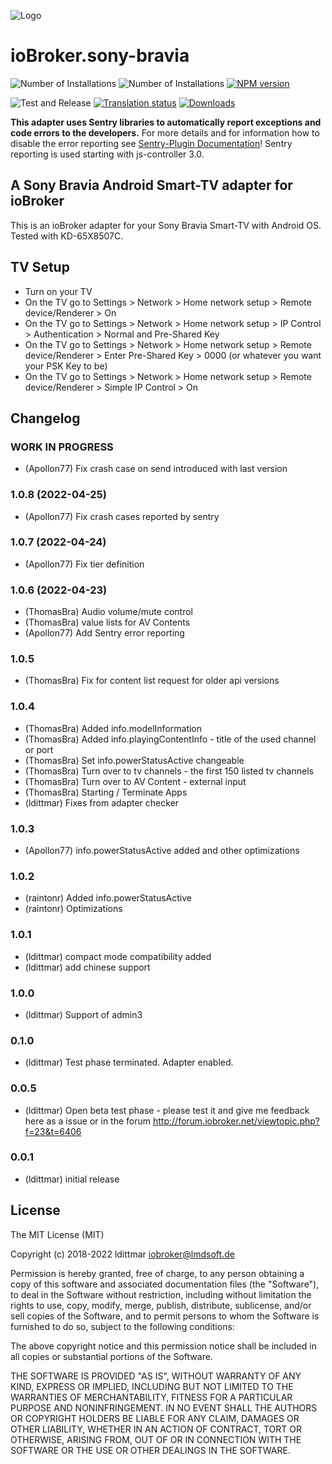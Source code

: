 ![Logo](admin/sony-bravia.png)

# ioBroker.sony-bravia

![Number of Installations](http://iobroker.live/badges/sony-bravia-installed.svg)
![Number of Installations](http://iobroker.live/badges/sony-bravia-stable.svg)
[![NPM version](http://img.shields.io/npm/v/iobroker.sony-bravia.svg)](https://www.npmjs.com/package/iobroker.sony-bravia)

![Test and Release](https://github.com/iobroker-community-adapters/iobroker.sony-bravia/workflows/Test%20and%20Release/badge.svg)
[![Translation status](https://weblate.iobroker.net/widgets/adapters/-/sony-bravia/svg-badge.svg)](https://weblate.iobroker.net/engage/adapters/?utm_source=widget)
[![Downloads](https://img.shields.io/npm/dm/iobroker.sony-bravia.svg)](https://www.npmjs.com/package/iobroker.sony-bravia)

**This adapter uses Sentry libraries to automatically report exceptions and code errors to the developers.** For more details and for information how to disable the error reporting see [Sentry-Plugin Documentation](https://github.com/ioBroker/plugin-sentry#plugin-sentry)! Sentry reporting is used starting with js-controller 3.0.


## A Sony Bravia Android Smart-TV adapter for ioBroker

This is an ioBroker adapter for your Sony Bravia Smart-TV with Android OS. Tested with KD-65X8507C.

## TV Setup
* Turn on your TV
* On the TV go to Settings > Network > Home network setup > Remote device/Renderer > On
* On the TV go to Settings > Network > Home network setup > IP Control > Authentication > Normal and Pre-Shared Key
* On the TV go to Settings > Network > Home network setup > Remote device/Renderer > Enter Pre-Shared Key > 0000 (or whatever you want your PSK Key to be)
* On the TV go to Settings > Network > Home network setup > Remote device/Renderer > Simple IP Control > On

## Changelog

### __WORK IN PROGRESS__
* (Apollon77) Fix crash case on send introduced with last version

### 1.0.8 (2022-04-25)
* (Apollon77) Fix crash cases reported by sentry

### 1.0.7 (2022-04-24)
* (Apollon77) Fix tier definition

### 1.0.6 (2022-04-23)
* (ThomasBra) Audio volume/mute control
* (ThomasBra) value lists for AV Contents
* (Apollon77) Add Sentry error reporting

### 1.0.5
* (ThomasBra) Fix for content list request for older api versions

### 1.0.4
* (ThomasBra) Added info.modelInformation
* (ThomasBra) Added info.playingContentInfo - title of the used channel or port
* (ThomasBra) Set info.powerStatusActive changeable
* (ThomasBra) Turn over to tv channels - the first 150 listed tv channels
* (ThomasBra) Turn over to AV Content - external input
* (ThomasBra) Starting / Terminate Apps
* (ldittmar) Fixes from adapter checker

### 1.0.3
* (Apollon77) info.powerStatusActive added and other optimizations

### 1.0.2
* (raintonr) Added info.powerStatusActive
* (raintonr) Optimizations

### 1.0.1
* (ldittmar) compact mode compatibility added
* (ldittmar) add chinese support

### 1.0.0
* (ldittmar) Support of admin3

### 0.1.0
* (ldittmar) Test phase terminated. Adapter enabled.

### 0.0.5
* (ldittmar) Open beta test phase - please test it and give me feedback here as a issue or in the forum http://forum.iobroker.net/viewtopic.php?f=23&t=6406

### 0.0.1
* (ldittmar) initial release

## License
The MIT License (MIT)

Copyright (c) 2018-2022 ldittmar <iobroker@lmdsoft.de>

Permission is hereby granted, free of charge, to any person obtaining a copy
of this software and associated documentation files (the "Software"), to deal
in the Software without restriction, including without limitation the rights
to use, copy, modify, merge, publish, distribute, sublicense, and/or sell
copies of the Software, and to permit persons to whom the Software is
furnished to do so, subject to the following conditions:

The above copyright notice and this permission notice shall be included in
all copies or substantial portions of the Software.

THE SOFTWARE IS PROVIDED "AS IS", WITHOUT WARRANTY OF ANY KIND, EXPRESS OR
IMPLIED, INCLUDING BUT NOT LIMITED TO THE WARRANTIES OF MERCHANTABILITY,
FITNESS FOR A PARTICULAR PURPOSE AND NONINFRINGEMENT. IN NO EVENT SHALL THE
AUTHORS OR COPYRIGHT HOLDERS BE LIABLE FOR ANY CLAIM, DAMAGES OR OTHER
LIABILITY, WHETHER IN AN ACTION OF CONTRACT, TORT OR OTHERWISE, ARISING FROM,
OUT OF OR IN CONNECTION WITH THE SOFTWARE OR THE USE OR OTHER DEALINGS IN
THE SOFTWARE.
